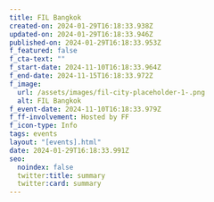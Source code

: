 ```yaml
---
title: FIL Bangkok
created-on: 2024-01-29T16:18:33.938Z
updated-on: 2024-01-29T16:18:33.946Z
published-on: 2024-01-29T16:18:33.953Z
f_featured: false
f_cta-text: ""
f_start-date: 2024-11-10T16:18:33.964Z
f_end-date: 2024-11-15T16:18:33.972Z
f_image:
  url: /assets/images/fil-city-placeholder-1-.png
  alt: FIL Bangkok
f_event-date: 2024-11-10T16:18:33.979Z
f_ff-involvement: Hosted by FF
f_icon-type: Info
tags: events
layout: "[events].html"
date: 2024-01-29T16:18:33.991Z
seo:
  noindex: false
  twitter:title: summary
  twitter:card: summary
---
```

